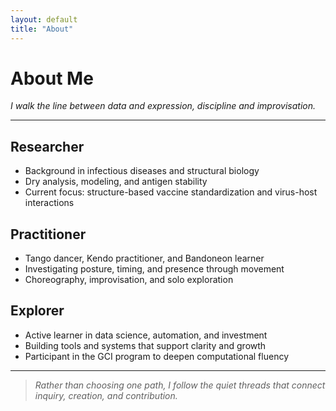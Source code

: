 ```yaml
---
layout: default
title: "About"
---
```


# About Me

*I walk the line between data and expression, discipline and improvisation.*

---

## Researcher
- Background in infectious diseases and structural biology
- Dry analysis, modeling, and antigen stability
- Current focus: structure-based vaccine standardization and virus-host interactions

## Practitioner
- Tango dancer, Kendo practitioner, and Bandoneon learner
- Investigating posture, timing, and presence through movement
- Choreography, improvisation, and solo exploration

## Explorer
- Active learner in data science, automation, and investment
- Building tools and systems that support clarity and growth
- Participant in the GCI program to deepen computational fluency

---

> *Rather than choosing one path, I follow the quiet threads that connect inquiry, creation, and contribution.*
